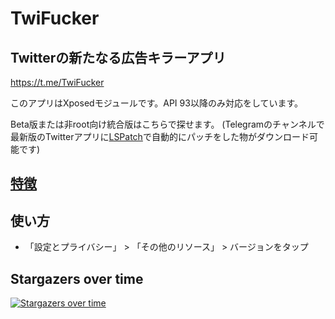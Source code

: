 # TwiFucker

## Twitterの新たなる広告キラーアプリ

https://t.me/TwiFucker

このアプリはXposedモジュールです。API 93以降のみ対応をしています。

Beta版または非root向け統合版はこちらで探せます。 (Telegramのチャンネルで最新版のTwitterアプリに[LSPatch](https://github.com/LSPosed/LSPatch)で自動的にパッチをした物がダウンロード可能です)

## [特徴](./FEATURES_jp.md)

## 使い方

- 「設定とプライバシー」 > 「その他のリソース」 > バージョンをタップ


## Stargazers over time

[![Stargazers over time](https://starchart.cc/Dr-TSNG/TwiFucker.svg)](https://starchart.cc/Dr-TSNG/TwiFucker)
